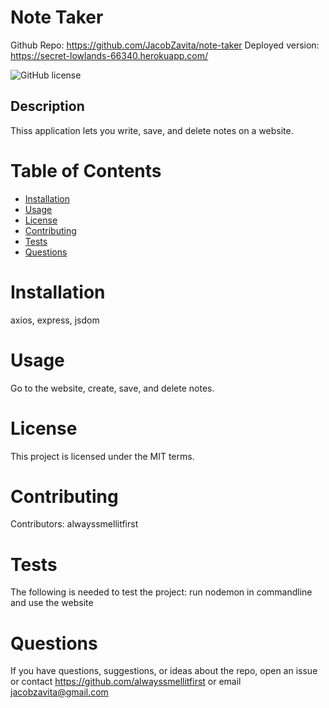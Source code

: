# Note Taker
Github Repo: https://github.com/JacobZavita/note-taker
Deployed version: https://secret-lowlands-66340.herokuapp.com/

![GitHub license](https://img.shields.io/badge/license-MIT-blue.svg)
## Description
Thiss application lets you write, save, and delete notes on a website.

# Table of Contents
* [Installation](#installation)
* [Usage](#usage)
* [License](#license)
* [Contributing](#contributing)
* [Tests](#tests)
* [Questions](#questions)
# Installation
axios, express, jsdom
# Usage
Go to the website, create, save, and delete notes.
# License
This project is licensed under the MIT terms.
# Contributing
Contributors: alwayssmellitfirst
# Tests
The following is needed to test the project: run nodemon in commandline and use the website
# Questions
If you have questions, suggestions, or ideas about the repo, open an issue or contact https://github.com/alwayssmellitfirst or email jacobzavita@gmail.com
